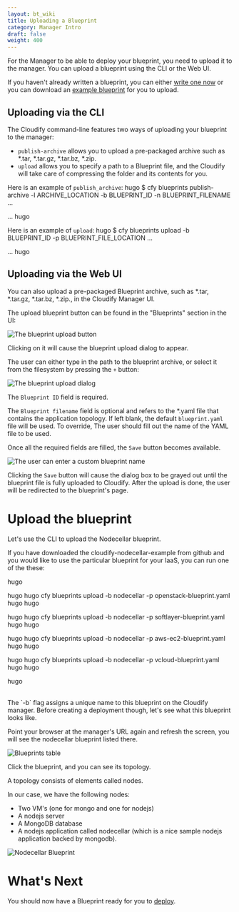 ```yaml
---
layout: bt_wiki
title: Uploading a Blueprint
category: Manager Intro
draft: false
weight: 400
---
```


For the Manager to be able to deploy your blueprint, you need to upload it to the manager. You can upload a blueprint using the CLI or the Web UI.

If you haven't already written a blueprint, you can either [write one now](hugo) or you can download an [example blueprint](https://github.com/cloudify-cosmo/cloudify-nodecellar-example) for you to upload.

## Uploading via the CLI

The Cloudify command-line features two ways of uploading your blueprint to the manager:

 * `publish-archive` allows you to upload a pre-packaged archive such as *.tar, *.tar.gz, *.tar.bz, *.zip.
 * `upload` allows you to specify a path to a Blueprint file, and the Cloudify will take care of compressing the folder and its contents for you.

Here is an example of `publish_archive`:
hugo
$ cfy blueprints publish-archive -l ARCHIVE_LOCATION -b BLUEPRINT_ID -n BLUEPRINT_FILENAME
...

...
hugo

Here is an example of `upload`:
hugo
$ cfy blueprints upload -b BLUEPRINT_ID -p BLUEPRINT_FILE_LOCATION
...

...
hugo


## Uploading via the Web UI

You can also upload a pre-packaged Blueprint archive, such as *.tar, *.tar.gz, *.tar.bz, *.zip., in the Cloudify Manager UI.

The upload blueprint button can be found in the "Blueprints" section in the UI:

![The blueprint upload button](hugo)

Clicking on it will cause the blueprint upload dialog to appear.

The user can either type in the path to the blueprint archive, or select it from the filesystem by pressing the `+` button:

![The blueprint upload dialog](hugo)

The `Blueprint ID` field is required.

The `Blueprint filename` field is optional and refers to the *.yaml file that contains the application topology. If left blank, the default `blueprint.yaml` file will be used. To override, The user should fill out the name of the YAML file to be used.

Once all the required fields are filled, the `Save` button becomes available.

![The user can enter a custom blueprint name](hugo)

Clicking the `Save` button will cause the dialog box to be grayed out until the blueprint file is fully uploaded to Cloudify. After the upload is done, the user will be redirected to the blueprint's page.

# Upload the blueprint

Let's use the CLI to upload the Nodecellar blueprint.

If you have downloaded the cloudify-nodecellar-example from github and you would like to use the particular blueprint for your IaaS, you can run one of the these:

  hugo

  hugo
  hugo
  cfy blueprints upload -b nodecellar -p openstack-blueprint.yaml
  hugo
  hugo

  hugo
  hugo
  cfy blueprints upload -b nodecellar -p softlayer-blueprint.yaml
  hugo
  hugo

  hugo
  hugo
  cfy blueprints upload -b nodecellar -p aws-ec2-blueprint.yaml
  hugo
  hugo

  hugo
  hugo
  cfy blueprints upload -b nodecellar -p vcloud-blueprint.yaml
  hugo
  hugo

  hugo


<br/>
The `-b` flag assigns a unique name to this blueprint on the Cloudify manager. Before creating a deployment though, let's see what this blueprint looks like.

Point your browser at the manager's URL again and refresh the screen, you will see the nodecellar blueprint listed there.

  ![Blueprints table](hugo)

Click the blueprint, and you can see its topology.

A topology consists of elements called nodes.

In our case, we have the following nodes:

  * Two VM's (one for mongo and one for nodejs)
  * A nodejs server
  * A MongoDB database
  * A nodejs application called nodecellar (which is a nice sample nodejs application backed by mongodb).

  ![Nodecellar Blueprint](hugo)


# What's Next

You should now have a Blueprint ready for you to [deploy](getting-started-create-deployment.html).
